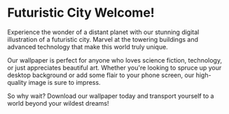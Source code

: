 <!--
Write me markdown content of website with wallpaper:

"A digital illustration of a city on a distant planet, with towering buildings and advanced technology."

The header of the page should not be copy of the text but rather a real content of the website which is using this wallpaper.
-->

<!--font:Roboto-->

# Futuristic City Welcome!

Experience the wonder of a distant planet with our stunning digital illustration of a futuristic city. Marvel at the towering buildings and advanced technology that make this world truly unique.

Our wallpaper is perfect for anyone who loves science fiction, technology, or just appreciates beautiful art. Whether you're looking to spruce up your desktop background or add some flair to your phone screen, our high-quality image is sure to impress.

So why wait? Download our wallpaper today and transport yourself to a world beyond your wildest dreams!
